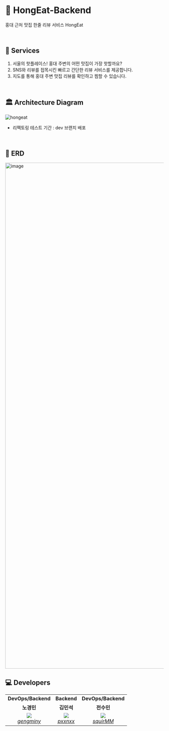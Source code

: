 # 🍝 HongEat-Backend

홍대 근처 맛집 한줄 리뷰 서비스 HongEat

<br/>

## 🚀 Services 

1. 서울의 핫플레이스! 홍대 주변의 어떤 맛집이 가장 핫할까요?
2. SNS와 리뷰를 접목시킨 빠르고 간단한 리뷰 서비스를 제공합니다.
3. 지도를 통해 홍대 주변 맛집 리뷰를 확인하고 찜할 수 있습니다.

<br/>

## 🏛 Architecture Diagram
![hongeat](https://user-images.githubusercontent.com/62806067/233274255-b76769e2-cd2a-4cdd-af97-1e0ece3b66a4.png)
- 리팩토링 테스트 기간 : dev 브랜치 배포

<br/>

## 📝 ERD
<img width="1609" alt="image" src="https://user-images.githubusercontent.com/76719828/234468674-c2f36751-5824-4a67-badd-cd01fe8f0e6f.png">


<br/>

## 💻 Developers

<table>
    <tr align="center">
        <td><B>DevOps/Backend</B></td>
        <td><B>Backend</B></td>
        <td><B>DevOps/Backend</B></td>
    </tr>
    <tr align="center">
        <td><B>노경민</B></td>
        <td><B>김민석</B></td>
        <td><B>전수민</B></td>
    </tr>
    <tr align="center">
        <td>
            <img src="https://github.com/gengminy.png?size=100">
            <br>
            <a href="https://github.com/gengminy"><I>gengminy</I></a>
        </td>
        <td>
            <img src="https://github.com/pxxnxx.png?size=100">
            <br>
            <a href="https://github.com/pxxnxx"><I>pxxnxx</I></a>
        </td>
        <td>
            <img src="https://github.com/squirMM.png?size=100">
            <br>
            <a href="https://github.com/squirMM"><I>squirMM</I></a>
        </td>
    </tr>
</table>
